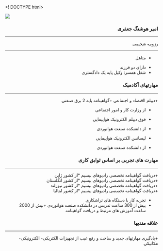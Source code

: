<! DOCTYPE html>
<Html>
<Body>
<image src="https://avatars0.githubusercontent.com/u/68999179?s=400&u=553ebb0d6cf407bc62c0b837e8a73a7f7b875620&v=4.jpg">
</body>
</html>

  
<div dir="rtl">
  
### امیر هوشنگ جعفری 

---

رزومه شخصی 

---

+  متاهل
* دارای دو فرزند 
* شغل همسر: وکیل پایه یک دادگستری

###       مهارتهای آکادمیک  

---

+دیپلم ااقتصاد و اجتماعی
+گواهینامه پایه 2 برق صنعتی
*	از وزارت کار و امور اجتماعی
+ فوق دیپلم الکترونیک هواپیمایی
*	از دانشکده صنعت هوانوردی
+ لیسانس الکترونیک هواپیمایی
*	از دانشکده صنعت هوانوردی

###  مهارت های تجربی بر اساس ثوابق کاری

---

+دریافت گواهینامه تخصصی رادیوهای بیسیم
*از کشور ژاپن   
+دریافت گواهینامه تخصصی رادیوهای بیسیم
*از کشور انگلستان   
+دریافت گواهینامه تخصصی رادیوهای بیسیم
*از کشور نیوزلند   
+دریافت گواهینامه تخصصی رادیوهای بیسیم
*از کشور ایتالیا   
+ تجربه کار با دستگاه های تراشکاری
+ بیش از 300 ساعت تدریس در دانشکده صنعت هوانوردی
+بیش از 2000 ساعت آموزش های مرتبط و دریافت گواهینامه

###  علاقه مندیها

---

+یادگیری مهارتهای جدید و ساخت و رفع عیب از تجهیزات الکتریکی- الکترونیکی- مکانیکی 

</div>
